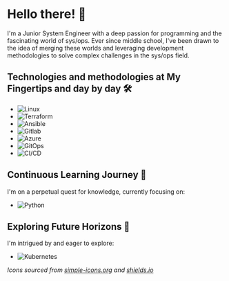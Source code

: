 # Hello there! 👋

I'm a Junior System Engineer with a deep passion for programming and the fascinating world of sys/ops. Ever since middle school, I've been drawn to the idea of merging these worlds and leveraging development methodologies to solve complex challenges in the sys/ops field.

## Technologies and methodologies at My Fingertips and day by day 🛠️

- ![Linux](https://img.shields.io/badge/Ansible-white?style=for-the-badge&logo=Linux&logoColor=black)
- ![Terraform](https://img.shields.io/badge/Terraform-white?style=for-the-badge&logo=Terraform&logoColor=7c43ba)
- ![Ansible](https://img.shields.io/badge/Ansible-white?style=for-the-badge&logo=Ansible&logoColor=black)
- ![Gitlab](https://img.shields.io/badge/Gitlab-white?style=for-the-badge&logo=Gitlab&logoColor=d05932)
- ![Azure](https://img.shields.io/badge/Azure-white?style=for-the-badge&logo=Microsoft-Azure&logoColor=0089D6)
- ![GitOps](https://img.shields.io/badge/GitOps-white?style=for-the-badge&logo=GitOps&logoColor=326ce4)
- ![CI/CD](https://img.shields.io/badge/CI/CD-white?style=for-the-badge&logo=CI/CD&logoColor=326ce4)

## Continuous Learning Journey 🌱

I'm on a perpetual quest for knowledge, currently focusing on:

- ![Python](https://img.shields.io/badge/Python-white?style=for-the-badge&logo=Python&logoColor=386e9f)

## Exploring Future Horizons 🚀

I'm intrigued by and eager to explore:

- ![Kubernetes](https://img.shields.io/badge/Kubernetes-white?style=for-the-badge&logo=Kubernetes&logoColor=326ce4)

*Icons sourced from [simple-icons.org](https://simple-icons.org/) and [shields.io](https://shields.io/)*
